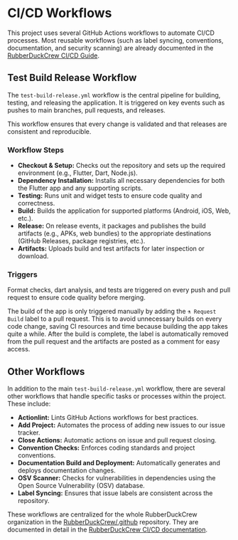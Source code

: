 # CI/CD Workflows

This project uses several GitHub Actions workflows to automate CI/CD processes. Most reusable workflows (such as label syncing, conventions, documentation, and security scanning) are already documented in the [RubberDuckCrew CI/CD Guide](https://rubberduckcrew.pages.dev/development/ci-cd).

## Test Build Release Workflow

The `test-build-release.yml` workflow is the central pipeline for building, testing, and releasing the application. It is triggered on key events such as pushes to main branches, pull requests, and releases.

This workflow ensures that every change is validated and that releases are consistent and reproducible.

### Workflow Steps

-   **Checkout & Setup:** Checks out the repository and sets up the required environment (e.g., Flutter, Dart, Node.js).
-   **Dependency Installation:** Installs all necessary dependencies for both the Flutter app and any supporting scripts.
-   **Testing:** Runs unit and widget tests to ensure code quality and correctness.
-   **Build:** Builds the application for supported platforms (Android, iOS, Web, etc.).
-   **Release:** On release events, it packages and publishes the build artifacts (e.g., APKs, web bundles) to the appropriate destinations (GitHub Releases, package registries, etc.).
-   **Artifacts:** Uploads build and test artifacts for later inspection or download.

### Triggers

Format checks, dart analysis, and tests are triggered on every push and pull request to ensure code quality before merging.

The build of the app is only triggered manually by adding the `⚗️ Request Build` label to a pull request. This is to avoid unnecessary builds on every code change, saving CI resources and time because building the app takes quite a while. After the build is complete, the label is automatically removed from the pull request and the artifacts are posted as a comment for easy access.

## Other Workflows

In addition to the main `test-build-release.yml` workflow, there are several other workflows that handle specific tasks or processes within the project. These include:

-   **Actionlint:** Lints GitHub Actions workflows for best practices.
-   **Add Project:** Automates the process of adding new issues to our issue tracker.
-   **Close Actions:** Automatic actions on issue and pull request closing.
-   **Convention Checks:** Enforces coding standards and project conventions.
-   **Documentation Build and Deployment:** Automatically generates and deploys documentation changes.
-   **OSV Scanner:** Checks for vulnerabilities in dependencies using the Open Source Vulnerability (OSV) database.
-   **Label Syncing:** Ensures that issue labels are consistent across the repository.

These workflows are centralized for the whole RubberDuckCrew organization in the [RubberDuckCrew/.github](https://github.com/RubberDuckCrew/.github) repository. They are documented in detail in the [RubberDuckCrew CI/CD documentation](https://rubberduckcrew.pages.dev/development/ci-cd).
